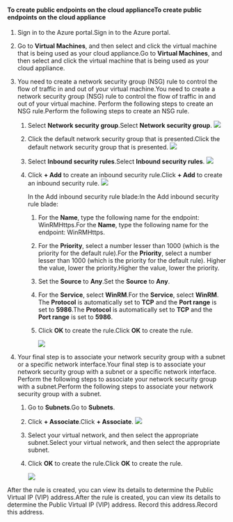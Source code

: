 #### <a name="to-create-public-endpoints-on-the-cloud-appliance"></a><span data-ttu-id="1e7a5-101">To create public endpoints on the cloud appliance</span><span class="sxs-lookup"><span data-stu-id="1e7a5-101">To create public endpoints on the cloud appliance</span></span>

1. <span data-ttu-id="1e7a5-102">Sign in to the Azure portal.</span><span class="sxs-lookup"><span data-stu-id="1e7a5-102">Sign in to the Azure portal.</span></span>
2. <span data-ttu-id="1e7a5-103">Go to **Virtual Machines**, and then select and click the virtual machine that is being used as your cloud appliance.</span><span class="sxs-lookup"><span data-stu-id="1e7a5-103">Go to **Virtual Machines**, and then select and click the virtual machine that is being used as your cloud appliance.</span></span>
    
3. <span data-ttu-id="1e7a5-104">You need to create a network security group (NSG) rule to control the flow of traffic in and out of your virtual machine.</span><span class="sxs-lookup"><span data-stu-id="1e7a5-104">You need to create a network security group (NSG) rule to control the flow of traffic in and out of your virtual machine.</span></span> <span data-ttu-id="1e7a5-105">Perform the following steps to create an NSG rule.</span><span class="sxs-lookup"><span data-stu-id="1e7a5-105">Perform the following steps to create an NSG rule.</span></span>
    1. <span data-ttu-id="1e7a5-106">Select **Network security group**.</span><span class="sxs-lookup"><span data-stu-id="1e7a5-106">Select **Network security group**.</span></span>
        ![](./media/storsimple-8000-create-public-endpoints-cloud-appliance/sca-create-public-endpt1.png)

    2. <span data-ttu-id="1e7a5-107">Click the default network security group that is presented.</span><span class="sxs-lookup"><span data-stu-id="1e7a5-107">Click the default network security group that is presented.</span></span>
        ![](./media/storsimple-8000-create-public-endpoints-cloud-appliance/sca-create-public-endpt2.png)

    3. <span data-ttu-id="1e7a5-108">Select **Inbound security rules**.</span><span class="sxs-lookup"><span data-stu-id="1e7a5-108">Select **Inbound security rules**.</span></span>
        ![](./media/storsimple-8000-create-public-endpoints-cloud-appliance/sca-create-public-endpt3.png)

    4. <span data-ttu-id="1e7a5-109">Click **+ Add** to create an inbound security rule.</span><span class="sxs-lookup"><span data-stu-id="1e7a5-109">Click **+ Add** to create an inbound security rule.</span></span>
        ![](./media/storsimple-8000-create-public-endpoints-cloud-appliance/sca-create-public-endpt4.png)

        <span data-ttu-id="1e7a5-110">In the Add inbound security rule blade:</span><span class="sxs-lookup"><span data-stu-id="1e7a5-110">In the Add inbound security rule blade:</span></span>

        1. <span data-ttu-id="1e7a5-111">For the **Name**, type the following name for the endpoint: WinRMHttps.</span><span class="sxs-lookup"><span data-stu-id="1e7a5-111">For the **Name**, type the following name for the endpoint: WinRMHttps.</span></span>
        
        2. <span data-ttu-id="1e7a5-112">For the **Priority**, select a number lesser than 1000 (which is the priority for the default rule).</span><span class="sxs-lookup"><span data-stu-id="1e7a5-112">For the **Priority**, select a number lesser than 1000 (which is the priority for the default rule).</span></span> <span data-ttu-id="1e7a5-113">Higher the value, lower the priority.</span><span class="sxs-lookup"><span data-stu-id="1e7a5-113">Higher the value, lower the priority.</span></span>

        3. <span data-ttu-id="1e7a5-114">Set the **Source** to **Any**.</span><span class="sxs-lookup"><span data-stu-id="1e7a5-114">Set the **Source** to **Any**.</span></span>

        4. <span data-ttu-id="1e7a5-115">For the **Service**, select **WinRM**.</span><span class="sxs-lookup"><span data-stu-id="1e7a5-115">For the **Service**, select **WinRM**.</span></span> <span data-ttu-id="1e7a5-116">The **Protocol** is automatically set to **TCP** and the **Port range** is set to **5986**.</span><span class="sxs-lookup"><span data-stu-id="1e7a5-116">The **Protocol** is automatically set to **TCP** and the **Port range** is set to **5986**.</span></span>

        5. <span data-ttu-id="1e7a5-117">Click **OK** to create the rule.</span><span class="sxs-lookup"><span data-stu-id="1e7a5-117">Click **OK** to create the rule.</span></span>

            ![](./media/storsimple-8000-create-public-endpoints-cloud-appliance/sca-create-public-endpt5.png)

4. <span data-ttu-id="1e7a5-118">Your final step is to associate your network security group with a subnet or a specific network interface.</span><span class="sxs-lookup"><span data-stu-id="1e7a5-118">Your final step is to associate your network security group with a subnet or a specific network interface.</span></span> <span data-ttu-id="1e7a5-119">Perform the following steps to associate your network security group with a subnet.</span><span class="sxs-lookup"><span data-stu-id="1e7a5-119">Perform the following steps to associate your network security group with a subnet.</span></span>
    1. <span data-ttu-id="1e7a5-120">Go to **Subnets**.</span><span class="sxs-lookup"><span data-stu-id="1e7a5-120">Go to **Subnets**.</span></span>
    2. <span data-ttu-id="1e7a5-121">Click **+ Associate**.</span><span class="sxs-lookup"><span data-stu-id="1e7a5-121">Click **+ Associate**.</span></span>
        ![](./media/storsimple-8000-create-public-endpoints-cloud-appliance/sca-create-public-endpt7.png)

    3. <span data-ttu-id="1e7a5-122">Select your virtual network, and then select the appropriate subnet.</span><span class="sxs-lookup"><span data-stu-id="1e7a5-122">Select your virtual network, and then select the appropriate subnet.</span></span>
    4. <span data-ttu-id="1e7a5-123">Click **OK** to create the rule.</span><span class="sxs-lookup"><span data-stu-id="1e7a5-123">Click **OK** to create the rule.</span></span>

        ![](./media/storsimple-8000-create-public-endpoints-cloud-appliance/sca-create-public-endpt11.png)

<span data-ttu-id="1e7a5-124">After the rule is created, you can view its details to determine the Public Virtual IP (VIP) address.</span><span class="sxs-lookup"><span data-stu-id="1e7a5-124">After the rule is created, you can view its details to determine the Public Virtual IP (VIP) address.</span></span> <span data-ttu-id="1e7a5-125">Record this address.</span><span class="sxs-lookup"><span data-stu-id="1e7a5-125">Record this address.</span></span>


